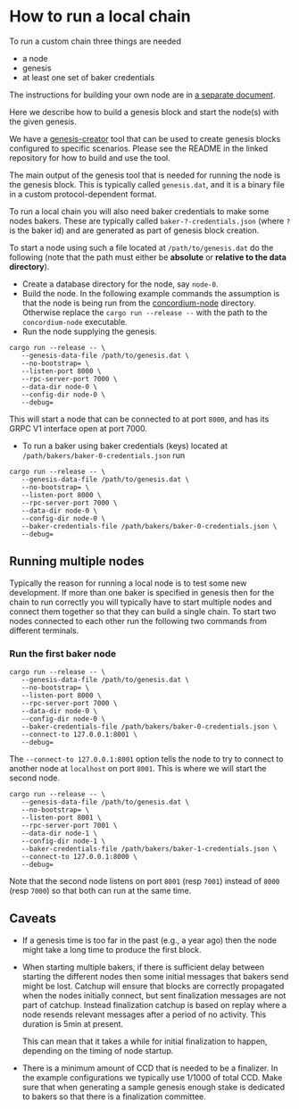 # How to run a local chain

To run a custom chain three things are needed
- a node
- genesis
- at least one set of baker credentials

The instructions for building your own node are in [a separate
document](https://github.com/Concordium/concordium-node/tree/main/concordium-node#building-the-node).

Here we describe how to build a genesis block and start the node(s) with the
given genesis.

We have a
[genesis-creator](https://github.com/Concordium/concordium-misc-tools/tree/main/genesis-creator)
tool that can be used to create genesis blocks configured to specific scenarios.
Please see the README in the linked repository for how to build and use the tool.

The main output of the genesis tool that is needed for running the node is the
genesis block. This is typically called `genesis.dat`, and it is a binary file
in a custom protocol-dependent format.

To run a local chain you will also need baker credentials to make some nodes
bakers. These are typically called `baker-?-credentials.json` (where `?` is the
baker id) and are generated as part of genesis block creation.

To start a node using such a file located at `/path/to/genesis.dat` do the
following (note that the path must either be **absolute** or **relative to the
data directory**).

- Create a database directory for the node, say `node-0`.
- Build the node. In the following example commands the assumption is that the
  node is being run from the
  [concordium-node](https://github.com/Concordium/concordium-node/tree/main/concordium-node)
  directory. Otherwise replace the `cargo run --release --` with the path to the
  `concordium-node` executable.
- Run the node supplying the genesis.

```console
cargo run --release -- \
   --genesis-data-file /path/to/genesis.dat \
   --no-bootstrap= \
   --listen-port 8000 \
   --rpc-server-port 7000 \
   --data-dir node-0 \
   --config-dir node-0 \
   --debug=
```

This will start a node that can be connected to at port `8000`, and has its GRPC
V1 interface open at port 7000.

- To run a baker using baker credentials (keys) located at
`/path/bakers/baker-0-credentials.json`  run

```console
cargo run --release -- \
   --genesis-data-file /path/to/genesis.dat \
   --no-bootstrap= \
   --listen-port 8000 \
   --rpc-server-port 7000 \
   --data-dir node-0 \
   --config-dir node-0 \
   --baker-credentials-file /path/bakers/baker-0-credentials.json \
   --debug=
```

## Running multiple nodes

Typically the reason for running a local node is to test some new development.
If more than one baker is specified in genesis then for the chain to run
correctly you will typically have to start multiple nodes and connect them
together so that they can build a single chain. To start two nodes connected to
each other run the following two commands from different terminals.

### Run the first baker node

```console
cargo run --release -- \
   --genesis-data-file /path/to/genesis.dat \
   --no-bootstrap= \
   --listen-port 8000 \
   --rpc-server-port 7000 \
   --data-dir node-0 \
   --config-dir node-0 \
   --baker-credentials-file /path/bakers/baker-0-credentials.json \
   --connect-to 127.0.0.1:8001 \
   --debug=
```

The `--connect-to 127.0.0.1:8001` option tells the node to try to connect to
another node at `localhost` on port `8001`. This is where we will start the
second node.

```console
cargo run --release -- \
   --genesis-data-file /path/to/genesis.dat \
   --no-bootstrap= \
   --listen-port 8001 \
   --rpc-server-port 7001 \
   --data-dir node-1 \
   --config-dir node-1 \
   --baker-credentials-file /path/bakers/baker-1-credentials.json \
   --connect-to 127.0.0.1:8000 \
   --debug=
```

Note that the second node listens on port `8001` (resp `7001`) instead of `8000`
(resp `7000`) so that both can run at the same time.

## Caveats

- If a genesis time is too far in the past (e.g., a year ago) then the node might
take a long time to produce the first block.

- When starting multiple bakers, if there is sufficient delay between starting
  the different nodes then some initial messages that bakers send might be lost.
  Catchup will ensure that blocks are correctly propagated when the nodes
  initially connect, but sent finalization messages are not part of catchup.
  Instead finalization catchup is based on replay where a node resends relevant
  messages after a period of no activity. This duration is 5min at present.
  
  This can mean that it takes a while for initial finalization to happen,
  depending on the timing of node startup.
  
- There is a minimum amount of CCD that is needed to be a finalizer. In the
  example configurations we typically use 1/1000 of total CCD. Make sure that
  when generating a sample genesis enough stake is dedicated to bakers so that
  there is a finalization committee.
